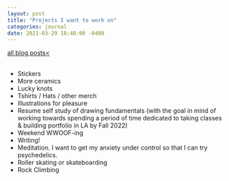 ```yaml
---
layout: post
title: "Projects I want to work on"
categories: journal
date: 2021-03-29 18:48:00 -0400
---
```

<a href="/blog-posts">all blog posts< </a>  
<br>
- Stickers  
- More ceramics  
- Lucky knots  
- Tshirts / Hats / other merch  
- Illustrations for pleasure  
- Resume self study of drawing fundamentals (with the goal in mind of working towards spending a period of time dedicated to taking classes & building portfolio in LA by Fall 2022)  
- Weekend WWOOF-ing  
- Writing!  
- Meditation. I want to get my anxiety under control so that I can try psychedelics.  
- Roller skating or skateboarding  
- Rock Climbing  